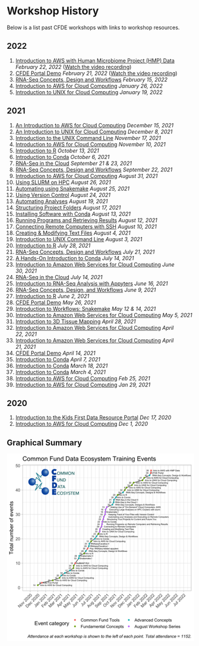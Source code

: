 # Workshop History

Below is a list past CFDE workshops with links to workshop resources.

## 2022

1. [Introduction to AWS with Human Microbiome Project (HMP) Data](https://hackmd.io/9EWhx5vYR3SDmd1Nl9rpyQ?view)  _February 22, 2022_ ([Watch the video recording](https://video.ucdavis.edu/media/Hackathon+-+Day+2+-+HMP/1_evaoqlpg))
1. [CFDE Portal Demo](https://app.nih-cfde.org/) _February 21, 2022_ ([Watch the video recording](https://video.ucdavis.edu/media/Hackathon+-+Day+1+-+Portal+Demo/1_cr0ert97))
1. [RNA-Seq Concepts, Design and Workflows](https://osf.io/kj5av/) _February 15, 2022_
1. [Introduction to AWS for Cloud Computing](https://github.com/nih-cfde/training-and-engagement/wiki/A-Hands-on-Introduction-to-AWS-for-Cloud-Computing-January-26,-2022) _January 26, 2022_ 
1. [Introduction to UNIX for Cloud Computing](https://github.com/nih-cfde/training-and-engagement/wiki/An-Introduction-to-UNIX-for-Remote-Computing:-January-19,-2022) _January 19, 2022_    

## 2021

1. [An Introduction to AWS for Cloud Computing](https://github.com/nih-cfde/training-and-engagement/wiki/A-Hands-On-Introduction-to-AWS:-December-15,-2021)  _December 15, 2021_
1. [An Introduction to UNIX for Cloud Computing](https://github.com/nih-cfde/training-and-engagement/wiki/An-Introduction-to-UNIX-for-Cloud-Computing---December-8,-2021)  _December 8, 2021_
1. [Introduction to the UNIX Command Line](https://github.com/nih-cfde/training-and-engagement/wiki/An-Introduction-to-UNIX:-November-17,-2021) _November 17, 2021_  
1. [Introduction to AWS for Cloud Computing](https://github.com/nih-cfde/training-and-engagement/wiki/A-Hands-On-Introduction-to-AWS:-November-10,-2021) _November 10, 2021_  
1. [Introduction to R](https://github.com/nih-cfde/training-and-engagement/wiki/Introduction-to-R:-October-13,-2021) _October 13, 2021_  
1. [Introduction to Conda](https://github.com/nih-cfde/training-and-engagement/wiki/A-Hands-On-Introduction-to-Conda:-October-6,-2021) _October 6, 2021_  
1. [RNA-Seq in the Cloud](https://github.com/nih-cfde/training-and-engagement/wiki/RNA-Seq-in-the-cloud:-June-21-&-23,-2021) _September 21 & 23, 2021_ 
1. [RNA-Seq Concepts, Design and Workflows](https://osf.io/txcw8/) _September 22, 2021_  
1. [Introduction to AWS for Cloud Computing](https://ngs-docs.github.io/2021-august-remote-computing/making-use-of-on-demand-cloud-computers-from-amazon-web-services.html) _August 31, 2021_  
1. [Using SLURM on HPC](https://ngs-docs.github.io/2021-august-remote-computing/executing-large-analyses-on-hpc-clusters-with-slurm.html) _August 26, 2021_  
1. [Automating using Snakemake](https://ngs-docs.github.io/2021-august-remote-computing/automating-your-analyses-with-the-snakemake-workflow-system.html) _August 25, 2021_ 
1. [Using Version Control](https://ngs-docs.github.io/2021-august-remote-computing/keeping-track-of-your-files-with-version-control.html) _August 24, 2021_
1. [Automating Analyses](https://ngs-docs.github.io/2021-august-remote-computing/automating-your-analyses-and-executing-long-running-analyses-on-remote-computers.html) _August 19, 2021_  
1. [Structuring Project Folders](https://ngs-docs.github.io/2021-august-remote-computing/structuring-your-projects-for-current-and-future-you.html) _August 17, 2021_  
1. [Installing Software with Conda](https://ngs-docs.github.io/2021-august-remote-computing/installing-software-on-remote-computers-with-conda.html) _August 13, 2021_
1. [Running Programs and Retrieving Results](https://ngs-docs.github.io/2021-august-remote-computing/running-programs-on-remote-computers-and-retrieving-the-results.html) _August 12, 2021_  
1. [Connecting Remote Computers with SSH](https://ngs-docs.github.io/2021-august-remote-computing/connecting-to-remote-computers-with-ssh.html) _August 10, 2021_ 
1. [Creating & Modifying Text Files](https://ngs-docs.github.io/2021-august-remote-computing/creating-and-modifying-text-files-on-remote-computers.html) _August 4, 2021_ 
1. [Introduction to UNIX Command Line](https://ngs-docs.github.io/2021-august-remote-computing/introduction-to-the-unix-command-line.html) _August 3, 2021_  
1. [Introduction to R](https://github.com/nih-cfde/training-and-engagement/wiki/Introduction-to-R:-July-28,-2021) _July 28, 2021_  
1. [RNA-Seq Concepts, Design and Workflows](https://osf.io/txcw8/) _July 21, 2021_  
1. [A Hands-On Introduction to Conda](https://github.com/nih-cfde/training-and-engagement/wiki/A-Hands-On-Introduction-to-Conda:-July-14,-2021) _July 14, 2021_ 
1. [Introduction to Amazon Web Services for Cloud Computing](https://github.com/nih-cfde/training-and-engagement/wiki/A-Hands-On-Introduction-to-AWS:-June-30,-2021) _June 30, 2021_  
1. [RNA-Seq in the Cloud](https://github.com/nih-cfde/training-and-engagement/wiki/RNA-Seq-in-the-cloud:-June-21-&-23,-2021) _July 14, 2021_ 
1. [Introduction to RNA-Seq Analysis with Appyters](https://us06web.zoom.us/rec/share/wYs0AGJ8cQHZ_UhaE1JJ4q4JmM8K7-F_S95t1OxLPwyuezTTlGjVtGz4ruqwGMp1.0ZBYwGZFeeVAoncw?startTime=1623862864000) _June 16, 2021_
1. [RNA-Seq Concepts, Design, and Workflows](https://osf.io/kj5av/) _June 9, 2021_  
1. [Introduction to R](https://github.com/nih-cfde/training-and-engagement/wiki/Introduction-to-R:-June-2,-2021) _June 2, 2021_  
1. [CFDE Portal Demo](https://training.nih-cfde.org/en/latest/Common-Fund-Tools/CFDE-Portal/) _May 26, 2021_  
1. [Introduction to Workflows: Snakemake](https://github.com/nih-cfde/training-and-engagement/wiki/Introduction-to-Workflows:-Snakemake-Part-I-&-II-May-12-&-14th,-2021) _May 12 & 14, 2021_  
1. [Introduction to Amazon Web Services for Cloud Computing](https://github.com/nih-cfde/training-and-engagement/wiki/A-Hands-On-Introduction-to-AWS:-May-05,-2021) _May 5, 2021_ 
1. [Introduction to 3D Tissue Mapping](https://github.com/nih-cfde/training-and-engagement/wiki/Introduction-to-3D-Tissue-Mapping:-April-28,-2021) _April 28, 2021_  
1. [Introduction to Amazon Web Services for Cloud Computing](https://github.com/nih-cfde/training-and-engagement/wiki/A-Hands-On-Introduction-to-AWS:-April-22,-2021) _April 22, 2021_  
1. [Introduction to Amazon Web Services for Cloud Computing](https://github.com/nih-cfde/training-and-engagement/wiki/A-Hands-On-Introduction-to-AWS:-April-21,-2021) _April 21, 2021_
1. [CFDE Portal Demo](http://bit.ly/3abyDy0) _April 14, 2021_
1. [Introduction to Conda](https://github.com/nih-cfde/training-and-engagement/wiki/A-Hands-On-Introduction-to-Conda:-April-7,-2021) _April 7, 2021_ 
1. [Introduction to Conda](https://github.com/nih-cfde/training-and-engagement/wiki/A-Hands-On-Introduction-to-Conda:-March-18,-2021) _March 18, 2021_  
1. [Introduction to Conda](https://github.com/nih-cfde/training-and-engagement/wiki/A-Hands-On-Introduction-to-Conda:-March-4,-2021) _March 4, 2021_  
1. [Introduction to AWS for Cloud Computing](https://github.com/nih-cfde/training-and-engagement/wiki/A-Hands-On-Introduction-to-AWS:-February-25,-2021) _Feb 25, 2021_ 
1. [Introduction to AWS for Cloud Computing](https://github.com/nih-cfde/training-and-engagement/wiki/A-Hands-On-Introduction-to-AWS:-January-29,-2021)  _Jan 29, 2021_ 

## 2020

1. [Introduction to the Kids First Data Resource Portal](https://training.nih-cfde.org/en/latest/Common-Fund-Tools/Kids-First/) _Dec 17, 2020_
1. [Introduction to AWS for Cloud Computing](https://github.com/nih-cfde/training-and-engagement/wiki/A-Hands-On-Introduction-to-AWS:-December-1,-2020) _Dec 1, 2020_  

## Graphical Summary

![](../images/workshop-history.png)
